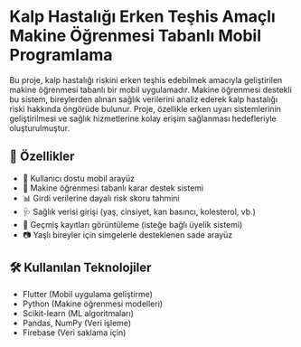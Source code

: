 # Kalp Hastalığı Erken Teşhis Amaçlı Makine Öğrenmesi Tabanlı Mobil Programlama

Bu proje, kalp hastalığı riskini erken teşhis edebilmek amacıyla geliştirilen makine öğrenmesi tabanlı bir mobil uygulamadır. Makine öğrenmesi destekli bu sistem, bireylerden alınan sağlık verilerini analiz ederek kalp hastalığı riski hakkında öngörüde bulunur. Proje, özellikle erken uyarı sistemlerinin geliştirilmesi ve sağlık hizmetlerine kolay erişim sağlanması hedefleriyle oluşturulmuştur.

## 🚀 Özellikler

- 📱 Kullanıcı dostu mobil arayüz  
- 🤖 Makine öğrenmesi tabanlı karar destek sistemi  
- 📊 Girdi verilerine dayalı risk skoru tahmini  
- 🩺 Sağlık verisi girişi (yaş, cinsiyet, kan basıncı, kolesterol, vb.)  
- 💾 Geçmiş kayıtları görüntüleme (isteğe bağlı üyelik sistemi)  
- 📷 Yaşlı bireyler için simgelerle desteklenen sade arayüz  

## 🛠 Kullanılan Teknolojiler

- Flutter (Mobil uygulama geliştirme)  
- Python (Makine öğrenmesi modelleri)  
- Scikit-learn (ML algoritmaları)  
- Pandas, NumPy (Veri işleme)  
- Firebase (Veri saklama için)  
